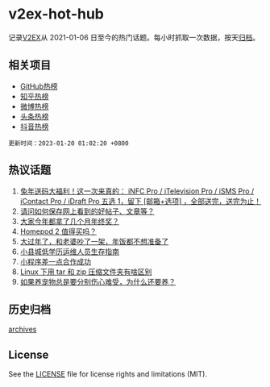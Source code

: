 # v2ex-hot-hub

 记录[V2EX](https://www.v2ex.com/)从 2021-01-06 日至今的热门话题。每小时抓取一次数据，按天[归档](archives)。
 
 ## 相关项目

- [GitHub热榜](https://github.com/it985/github-hot-hub)
- [知乎热榜](https://github.com/it985/zhihu-hot-hub)
- [微博热榜](https://github.com/it985/weibo-hot-hub)
- [头条热榜](https://github.com/it985/toutiao-hot-hub)
- [抖音热榜](https://github.com/it985/douyin-hot-hub)


 `更新时间：2023-01-20 01:02:20 +0800`

## 热议话题

1. [兔年送码大福利！这一次来真的： iNFC Pro / iTelevision Pro / iSMS Pro / iContact Pro / iDraft Pro 五选 1，留下 [邮箱+选项] ，全部送完，送完为止！](https://www.v2ex.com/t/909811)
1. [请问如何保存网上看到的好帖子、文章等？](https://www.v2ex.com/t/909823)
1. [大家今年都拿了几个月年终奖？](https://www.v2ex.com/t/909860)
1. [Homepod 2 值得买吗？](https://www.v2ex.com/t/909814)
1. [大过年了，和老婆吵了一架，年饭都不想准备了](https://www.v2ex.com/t/909948)
1. [小县城低学历运维人员生存指南](https://www.v2ex.com/t/909824)
1. [小程序差一点合作成功](https://www.v2ex.com/t/909803)
1. [Linux 下用 tar 和 zip 压缩文件夹有啥区别](https://www.v2ex.com/t/909851)
1. [如果养宠物总是要分别伤心难受，为什么还要养？](https://www.v2ex.com/t/909871)

## 历史归档

[archives](archives)

## License

See the [LICENSE](LICENSE) file for license rights and limitations (MIT).
